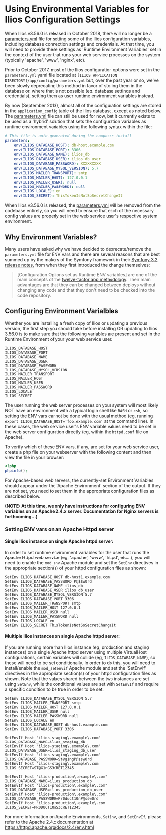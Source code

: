 # Using Environmental Variables for Ilios Configuration Settings

When Ilios v3.56.0 is released in October 2018, there will no longer be a [parameters.yml](https://github.com/ilios/ilios/blob/master/app/config/parameters.yml.dist) file for setting some of the Ilios configuration variables, including database connection settings and credentials.  At that time, you will need to provide these settings as 'Runtime Environment Variables' set in the context of the user that runs your web service processes on the system (typically 'apache', 'www', 'nginx', etc).

Prior to October 2017, most of the Ilios configuration options were set in the `parameters.yml` yaml file located at `[ILIOS APPLICATION DIRECTORY]/app/config/parameters.yml` but, over the past year or so, we've been slowly deprecating this method in favor of storing them in the database or, where that is not possible (eg, database settings and credentials), setting them as user runtime environment variables instead.

By now (September 2018), almost all of the configuration settings are stored in the `application_config` table of the Ilios database, except as noted below.  The [parameters.yml](https://github.com/ilios/ilios/blob/master/app/config/parameters.yml.dist) file can still be used for now, but it currently exists to be used as a 'hybrid' solution that sets the configuration variables as runtime environment variables using the following syntax within the file:

```yaml
# This file is auto-generated during the composer install
parameters:
    env(ILIOS_DATABASE_HOST): db-host.example.com
    env(ILIOS_DATABASE_PORT): 3306
    env(ILIOS_DATABASE_NAME): ilios_db
    env(ILIOS_DATABASE_USER): ilios_db_user
    env(ILIOS_DATABASE_PASSWORD): XXXXXXXXX
    env(ILIOS_DATABASE_MYSQL_VERSION): 5.7
    env(ILIOS_MAILER_TRANSPORT): smtp
    env(ILIOS_MAILER_HOST): 127.0.0.1
    env(ILIOS_MAILER_USER): null
    env(ILIOS_MAILER_PASSWORD): null
    env(ILIOS_LOCALE): en
    env(ILIOS_SECRET): ThisTokenIsNotSoSecretChangeIt
```

When Ilios v3.56.0 is released, the [parameters.yml](https://github.com/ilios/ilios/blob/master/app/config/parameters.yml.dist) will be removed from the codebase entirely, so you will need to ensure that each of the necessary config values are properly set in the web service user's respective system environment.

## Why Environment Variables?

Many users have asked why we have decided to deprecate/remove the `parameters.yml` file for ENV vars and there are several reasons that are best summed up by the makers of the Symfony framework in their [Symfony 3.2 release notes](https://symfony.com/blog/new-in-symfony-3-2-runtime-environment-variables), from when they first introduced the change themselves:

>[Configuration Options set as Runtime ENV variables] are one of the main concepts of the [twelve-factor app methodology](https://12factor.net/). Their main advantages are that they can be changed between deploys without changing any code and that they don't need to be checked into the code repository.

## Configuring Environment Varialbles

Whether you are installing a fresh copy of Ilios or updating a previous version, the first step you should take before installing OR updating to Ilios 3.56.0 is to make sure that the following variables are present and set in the Runtime Environment of your your web service user:

```
ILIOS_DATABASE_HOST
ILIOS_DATABASE_PORT
ILIOS_DATABASE_NAME
ILIOS_DATABASE_USER
ILIOS_DATABASE_PASSWORD
ILIOS_DATABASE_MYSQL_VERSION
ILIOS_MAILER_TRANSPORT
ILIOS_MAILER_HOST
ILIOS_MAILER_USER
ILIOS_MAILER_PASSWORD
ILIOS_LOCALE
ILIOS_SECRET
```

The user running the web server processes on your system will most likely NOT have an environment with a typical login shell like `BASH` or `csh`, so setting the ENV vars cannot be done with the usual method (eg, running `export ILIOS_DATABASE_HOST='foo.example.com'` at the command line). In these cases, the web service user's ENV variable values need to be set in the web server configuration directly (eg, within the `httpd.conf` file on Apache).

To verify which of these ENV vars, if any, are set for your web service user, create a php file on your webserver with the following content and then view the file in your browser:

```php
<?php
phpinfo();

```

For Apache-based web servers, the currently-set Environment Variables should appear under the 'Apache Environment' section of the output.  If they are not set, you need to set them in the appropriate configuration files as described below.

**(NOTE: At this time, we only have instructions for configuring ENV variables on an Apache 2.4.x server. Documentation for Nginx servers is forthcoming...)**

### Setting ENV vars on an Apache Httpd server

#### Single Ilios instance on single Apache httpd server:
In order to set runtime environment variables for the user that runs the Apache Httpd web service (eg, 'apache', 'www', 'httpd', etc...), you will need to enable the `mod_env` Apache module and set the `SetEnv` directives in the appropriate section(s) of your httpd configuration files as shown:

```
SetEnv ILIOS_DATABASE_HOST db-host1.example.com
SetEnv ILIOS_DATABASE_PASSWORD P@$$w0rd
SetEnv ILIOS_DATABASE_NAME ilios_db
SetEnv ILIOS_DATABASE_USER ilios_db_user
SetEnv ILIOS_DATABASE_MYSQL_VERSION 5.7
SetEnv ILIOS_DATABASE_PORT 3306
SetEnv ILIOS_MAILER_TRANSPORT smtp
SetEnv ILIOS_MAILER_HOST 127.0.0.1
SetEnv ILIOS_MAILER_USER null
SetEnv ILIOS_MAILER_PASSWORD null
SetEnv ILIOS_LOCALE en
SetEnv ILIOS_SECRET ThisTokenIsNotSoSecretChangeIt
```

#### Multiple Ilios instances on single Apache httpd server:
If you are running more than Ilios instance (eg, production and staging instances) on a single Apache httpd server using multiple VirtualHost configurations, certain variables will collide (eg, `ILIOS_DATABASE_NAME`), so these will need to be set conditionally.  In order to do this, you will need to install/enable the `mod_setenvif` Apache module and set the 'SetEnvIf' directives in the appropriate section(s) of your httpd configuration files as shown.  Note that the values shared between the two instances are set using `SetEnv`, while the conditional values are set with `SetEnvIf` and require a specific condition to be true in order to be set.  

```
SetEnv ILIOS_DATABASE_MYSQL_VERSION 5.7
SetEnv ILIOS_MAILER_TRANSPORT smtp
SetEnv ILIOS_MAILER_HOST 127.0.0.1
SetEnv ILIOS_MAILER_USER null
SetEnv ILIOS_MAILER_PASSWORD null
SetEnv ILIOS_LOCALE en
SetEnv ILIOS_DATABASE_HOST db-host.example.com
SetEnv ILIOS_DATABASE_PORT 3306

SetEnvIf Host "ilios-staging\.example\.com" ILIOS_DATABASE_NAME=ilios_staging_db
SetEnvIf Host "ilios-staging\.example\.com" ILIOS_DATABASE_USER=ilios_staging_db_user
SetEnvIf Host "ilios-staging\.example\.com" ILIOS_DATABASE_PASSWORD=St@g1ngP@ssw0rd
SetEnvIf Host "ilios-staging\.example\.com ILIOS_SECRET=ST@G1nGS3CRET12345

SetEnvIf Host "ilios-production\.example\.com" ILIOS_DATABASE_NAME=ilios_production_db
SetEnvIf Host "ilios-production\.example\.com" ILIOS_DATABASE_USER=ilios_production_db_user
SetEnvIf Host "ilios-production\.example\.com" ILIOS_DATABASE_PASSWORD=Pr0duct10nP@ssw0rd
SetEnvIf Host "ilios-production\.example\.com ILIOS_SECRET=PR0DUCT10nS3CRET12345
```

For more information on Apache Environments, `SetEnv`, and `SetEnvIf`, please refer to the Apache 2.4.x documentation at https://httpd.apache.org/docs/2.4/env.html
